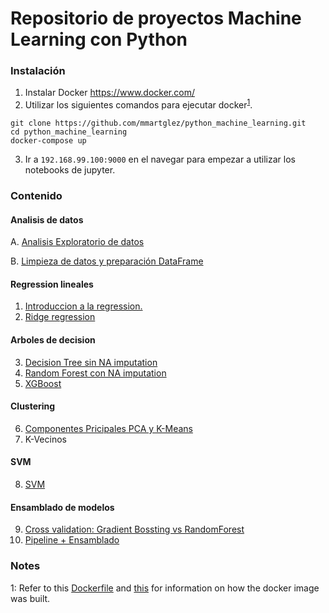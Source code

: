 # Repositorio de proyectos Machine Learning con Python


### Instalación
1. Instalar Docker https://www.docker.com/
2. Utilizar los siguientes comandos para ejecutar docker<sup>[1](#myfootnote1)</sup>.
```
git clone https://github.com/mmartglez/python_machine_learning.git
cd python_machine_learning
docker-compose up
```
3. Ir a `192.168.99.100:9000` en el navegar para empezar a utilizar los notebooks de jupyter.


### Contenido


#### Analisis de datos
A. [Analisis Exploratorio de datos](https://github.com/mmartglez/python_machine_learning/blob/master/0A.%20Analisis%20Exploratorio%20de%20datos.ipynb)

B. [Limpieza de datos y preparación DataFrame](https://github.com/mmartglez/python_machine_learning/blob/master/0B.%20Limpieza%20de%20datos%20y%20preparacion%20df.ipynb) 

#### Regression lineales
1. [Introduccion a la regression.](https://github.com/mmartglez/python_machine_learning/blob/master/1.%20Introduccion%20a%20la%20regression.ipynb)
2. [Ridge regression](https://github.com/mmartglez/python_machine_learning/blob/master/2.%20Ridge%20regression.ipynb)

#### Arboles de decision
3. [Decision Tree sin NA imputation](https://github.com/mmartglez/python_machine_learning/blob/master/3.%20Decision%20tree%20sin%20NA%20imputation.ipynb)
4. [Random Forest con NA imputation](https://github.com/mmartglez/python_machine_learning/blob/master/4.%20Random%20Forest%20con%20NA%20imputation.ipynb)
5. [XGBoost](https://github.com/mmartglez/python_machine_learning/blob/master/5.%20XGBoost.ipynb)

#### Clustering
6. [Componentes Pricipales PCA y K-Means](https://github.com/mmartglez/python_machine_learning/blob/master/6.%20Componentes%20Principales%20y%20K-Means.ipynb)
7. K-Vecinos

#### SVM
8. [SVM](https://github.com/mmartglez/python_machine_learning/blob/master/8.%20SVM.ipynb)

#### Ensamblado de modelos
9. [Cross validation: Gradient Bossting vs RandomForest](https://github.com/mmartglez/python_machine_learning/blob/master/9.%20Cross%20validation%20Gradient%20Bossting%20vs%20RandomForest.ipynb)
10. [Pipeline + Ensamblado]()




### Notes
<a name="myfootnote1">1</a>: Refer to this [Dockerfile](https://github.com/sachinruk/Dockerfiles/blob/master/ML_class/Dockerfile) and [this](https://github.com/sachinruk/Dockerfiles/blob/master/DS_base/Dockerfile) for information on how the docker image was built.

